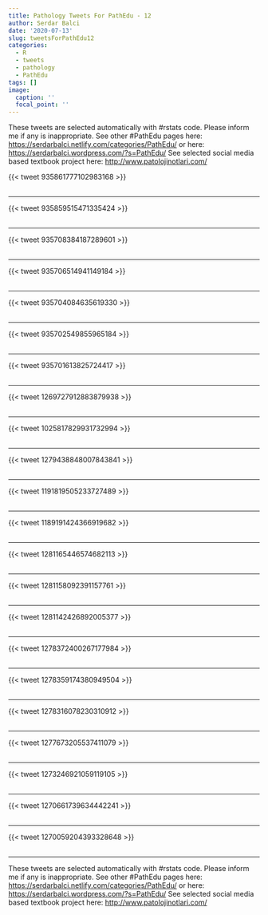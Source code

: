 ```yaml
---
title: Pathology Tweets For PathEdu - 12
author: Serdar Balci
date: '2020-07-13'
slug: tweetsForPathEdu12
categories:
  - R
  - tweets
  - pathology
  - PathEdu
tags: []
image:
  caption: ''
  focal_point: ''
---
```



These tweets are selected automatically with #rstats code. Please inform me if any is inappropriate.
See other #PathEdu pages here: https://serdarbalci.netlify.com/categories/PathEdu/  or here: https://serdarbalci.wordpress.com/?s=PathEdu/ 
See selected social media based textbook project here: http://www.patolojinotlari.com/

{{< tweet 935861777102983168 >}}
<br>
<br>
<hr>
{{< tweet 935859515471335424 >}}
<br>
<br>
<hr>
{{< tweet 935708384187289601 >}}
<br>
<br>
<hr>
{{< tweet 935706514941149184 >}}
<br>
<br>
<hr>
{{< tweet 935704084635619330 >}}
<br>
<br>
<hr>
{{< tweet 935702549855965184 >}}
<br>
<br>
<hr>
{{< tweet 935701613825724417 >}}
<br>
<br>
<hr>
{{< tweet 1269727912883879938 >}}
<br>
<br>
<hr>
{{< tweet 1025817829931732994 >}}
<br>
<br>
<hr>
{{< tweet 1279438848007843841 >}}
<br>
<br>
<hr>
{{< tweet 1191819505233727489 >}}
<br>
<br>
<hr>
{{< tweet 1189191424366919682 >}}
<br>
<br>
<hr>
{{< tweet 1281165446574682113 >}}
<br>
<br>
<hr>
{{< tweet 1281158092391157761 >}}
<br>
<br>
<hr>
{{< tweet 1281142426892005377 >}}
<br>
<br>
<hr>
{{< tweet 1278372400267177984 >}}
<br>
<br>
<hr>
{{< tweet 1278359174380949504 >}}
<br>
<br>
<hr>
{{< tweet 1278316078230310912 >}}
<br>
<br>
<hr>
{{< tweet 1277673205537411079 >}}
<br>
<br>
<hr>
{{< tweet 1273246921059119105 >}}
<br>
<br>
<hr>
{{< tweet 1270661739634442241 >}}
<br>
<br>
<hr>
{{< tweet 1270059204393328648 >}}
<br>
<br>
<hr>


These tweets are selected automatically with #rstats code. Please inform me if any is inappropriate.
See other #PathEdu pages here: https://serdarbalci.netlify.com/categories/PathEdu/  or here: https://serdarbalci.wordpress.com/?s=PathEdu/ 
See selected social media based textbook project here: http://www.patolojinotlari.com/
